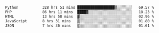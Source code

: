 <!--START_SECTION:waka-->

```txt
Python           328 hrs 51 mins █████████████████▒░░░░░░░   69.57 %
PHP              86 hrs 11 mins  ████▓░░░░░░░░░░░░░░░░░░░░   18.23 %
HTML             13 hrs 58 mins  ▓░░░░░░░░░░░░░░░░░░░░░░░░   02.96 %
JavaScript       8 hrs 31 mins   ▒░░░░░░░░░░░░░░░░░░░░░░░░   01.80 %
JSON             7 hrs 36 mins   ▒░░░░░░░░░░░░░░░░░░░░░░░░   01.61 %
```

<!--END_SECTION:waka-->

